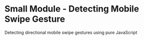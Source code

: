 # Small Module - Detecting Mobile Swipe Gesture
Detecting directional mobile swipe gestures using pure JavaScript
